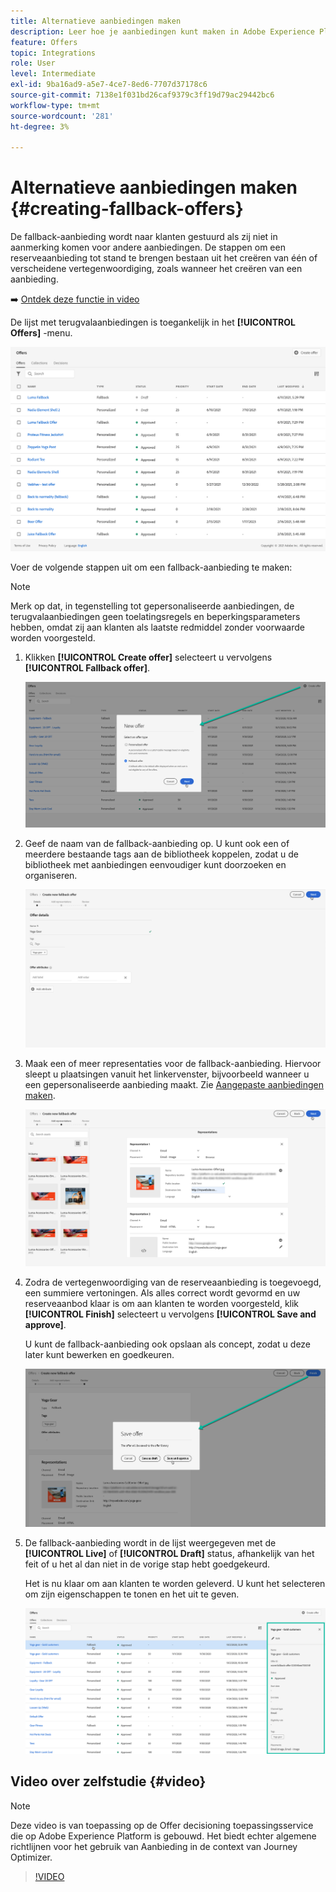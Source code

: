 ```yaml
---
title: Alternatieve aanbiedingen maken
description: Leer hoe je aanbiedingen kunt maken in Adobe Experience Platform.
feature: Offers
topic: Integrations
role: User
level: Intermediate
exl-id: 9ba16ad9-a5e7-4ce7-8ed6-7707d37178c6
source-git-commit: 7138e1f031bd26caf9379c3ff19d79ac29442bc6
workflow-type: tm+mt
source-wordcount: '281'
ht-degree: 3%

---
```


# Alternatieve aanbiedingen maken {#creating-fallback-offers}

De fallback-aanbieding wordt naar klanten gestuurd als zij niet in aanmerking komen voor andere aanbiedingen. De stappen om een reserveaanbieding tot stand te brengen bestaan uit het creëren van één of verscheidene vertegenwoordiging, zoals wanneer het creëren van een aanbieding.

➡️ [Ontdek deze functie in video](#video)

De lijst met terugvalaanbiedingen is toegankelijk in het **[!UICONTROL Offers]** -menu.

![](../../assets/offers_list.png)

Voer de volgende stappen uit om een fallback-aanbieding te maken:

>[!NOTE]
>
>Merk op dat, in tegenstelling tot gepersonaliseerde aanbiedingen, de terugvalaanbiedingen geen toelatingsregels en beperkingsparameters hebben, omdat zij aan klanten als laatste redmiddel zonder voorwaarde worden voorgesteld.

1. Klikken **[!UICONTROL Create offer]** selecteert u vervolgens **[!UICONTROL Fallback offer]**.

   ![](../../assets/create_fallback.png)

1. Geef de naam van de fallback-aanbieding op. U kunt ook een of meerdere bestaande tags aan de bibliotheek koppelen, zodat u de bibliotheek met aanbiedingen eenvoudiger kunt doorzoeken en organiseren.

   ![](../../assets/fallback_details.png)

1. Maak een of meer representaties voor de fallback-aanbieding. Hiervoor sleept u plaatsingen vanuit het linkervenster, bijvoorbeeld wanneer u een gepersonaliseerde aanbieding maakt. Zie [Aangepaste aanbiedingen maken](../offer-library/creating-personalized-offers.md).

   ![](../../assets/fallback_content.png)

1. Zodra de vertegenwoordiging van de reserveaanbieding is toegevoegd, een summiere vertoningen. Als alles correct wordt gevormd en uw reserveaanbod klaar is om aan klanten te worden voorgesteld, klik **[!UICONTROL Finish]** selecteert u vervolgens **[!UICONTROL Save and approve]**.

   U kunt de fallback-aanbieding ook opslaan als concept, zodat u deze later kunt bewerken en goedkeuren.

   ![](../../assets/fallback_review.png)

1. De fallback-aanbieding wordt in de lijst weergegeven met de **[!UICONTROL Live]** of **[!UICONTROL Draft]** status, afhankelijk van het feit of u het al dan niet in de vorige stap hebt goedgekeurd.

   Het is nu klaar om aan klanten te worden geleverd. U kunt het selecteren om zijn eigenschappen te tonen en het uit te geven. <!-- no suppression? -->

   ![](../../assets/fallback_created.png)

## Video over zelfstudie {#video}

>[!NOTE]
>
>Deze video is van toepassing op de Offer decisioning toepassingsservice die op Adobe Experience Platform is gebouwd. Het biedt echter algemene richtlijnen voor het gebruik van Aanbieding in de context van Journey Optimizer.

>[!VIDEO](https://video.tv.adobe.com/v/329383?quality=12)
